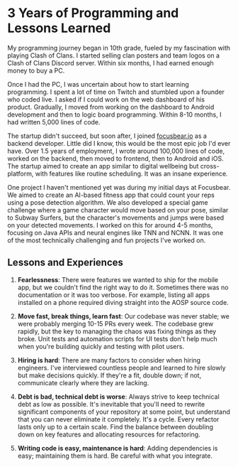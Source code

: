 # 3 Years of Programming and Lessons Learned

My programming journey began in 10th grade, fueled by my fascination with playing Clash of Clans. I started selling clan posters and team logos on a Clash of Clans Discord server. Within six months, I had earned enough money to buy a PC.

Once I had the PC, I was uncertain about how to start learning programming. I spent a lot of time on Twitch and stumbled upon a founder who coded live. I asked if I could work on the web dashboard of his product. Gradually, I moved from working on the dashboard to Android development and then to logic board programming. Within 8-10 months, I had written 5,000 lines of code.

The startup didn't succeed, but soon after, I joined [focusbear.io](http://focusbear.io) as a backend developer. Little did I know, this would be the most epic job I'd ever have. Over 1.5 years of employment, I wrote around 100,000 lines of code, worked on the backend, then moved to frontend, then to Android and iOS. The startup aimed to create an app similar to digital wellbeing but cross-platform, with features like routine scheduling. It was an insane experience.

One project I haven't mentioned yet was during my initial days at Focusbear. We aimed to create an AI-based fitness app that could count your reps using a pose detection algorithm. We also developed a special game challenge where a game character would move based on your pose, similar to Subway Surfers, but the character's movements and jumps were based on your detected movements. I worked on this for around 4-5 months, focusing on Java APIs and neural engines like TNN and NCNN. It was one of the most technically challenging and fun projects I've worked on.

## Lessons and Experiences

1. **Fearlessness**: There were features we wanted to ship for the mobile app, but we couldn't find the right way to do it. Sometimes there was no documentation or it was too verbose. For example, listing all apps installed on a phone required diving straight into the AOSP source code.

2. **Move fast, break things, learn fast**: Our codebase was never stable; we were probably merging 10-15 PRs every week. The codebase grew rapidly, but the key to managing the chaos was fixing things as they broke. Unit tests and automation scripts for UI tests don't help much when you're building quickly and testing with pilot users.

3. **Hiring is hard**: There are many factors to consider when hiring engineers. I've interviewed countless people and learned to hire slowly but make decisions quickly. If they're a fit, double down; if not, communicate clearly where they are lacking.

4. **Debt is bad, technical debt is worse**: Always strive to keep technical debt as low as possible. It's inevitable that you'll need to rewrite significant components of your repository at some point, but understand that you can never eliminate it completely. It's a cycle. Every refactor lasts only up to a certain scale. Find the balance between doubling down on key features and allocating resources for refactoring.

5. **Writing code is easy, maintenance is hard**: Adding dependencies is easy; maintaining them is hard. Be careful with what you integrate.
